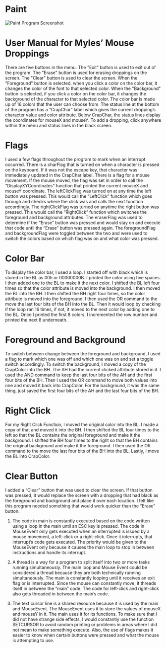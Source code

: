 # Paint

![Paint Program Screenshot](https://github.com/mylescruz/Paint/Paint/Documents/PAINT_SCREENSHOT.png)

# User Manual for Myles’ Mouse Droppings
There are five buttons in the menu. The "Exit" button is used to exit out of the program. The "Erase" button is used for erasing droppings on the screen. The "Clear" button is used to clear the screen. When the "Foreground" button is selected, when you click a color on the color bar, it changes the color of the font to that selected color. When the "Background" button is selected, if you click a color on the color bar, it changes the background of the character to that selected color. The color bar is made up of 16 colors that the user can choose from. The status line at the bottom of the program has a “CrapChar” label which gives the current dropping’s character value and color attribute. Below CrapChar, the status lines display the coordinates for mouseX and mouseY.  To add a dropping, click anywhere within the menu and status lines in the black screen.

# Flags
I used a few flags throughout the program to mark when an interrupt occurred. There is a charFlag that is turned on when a character is pressed on the keyboard. If it was not the escape key, that character was immediately updated in the CrapChar label. There is a flag for a mouse movement. If the mouse moved, the flag was set in order to call the “DisplayXYCoordinates” function that printed the current mouseX and mouseY coordinate. The leftClickFlag was turned on at any time the left button was pressed. This would call the “LeftClick” function which goes through and checks where the click was and calls the next function accordingly. The rightClickFlag was turned on anytime the right button was pressed. This would call the “RightClick” function which switches the foreground and background attributes. The eraserFlag was used to determine if the “Erase” button was pressed and would stay on and execute that code until the “Erase” button was pressed again. The foregroundFlag and backgroundFlag were toggled between the two and were used to switch the colors based on which flag was on and what color was pressed.

# Color Bar
To display the color bar, I used a loop. I started off with black which is stored in the BL as 00h or 00000000B. I printed the color using five spaces. I then added one to the BL to make it the next color. I shifted the BL left four times so that the color attribute is moved into the background. I then moved the BL into the BH. I then shifted the BH right four times, so the color attribute is moved into the foreground. I then used the OR command to the move the last four bits of the BH into the BL. Then it would loop by checking if the loop ran 16 times, if not, it moved to the next color by adding one to the BL. Once I printed the first 8 colors, I incremented the row number and printed the next 8 underneath.

# Foreground and Background
To switch between change between the foreground and background, I used a flag to mark which one was off and which one was on and set a toggle switch accordingly. To switch the background, I moved a copy of the CrapColor into the BH. The AH had the current clicked attribute stored in it. I used the AND command to keep the last four bits of the AH and the first four bits of the BH. Then I used the OR command to move both values into one and moved it back into CrapColor. For the background, it was the same thing, just saved the first four bits of the AH and the last four bits of the BH.

# Right Click
For my Right Click Function, I moved the original color into the BL. I made a copy of that and moved it into the BH. I then shifted the BL four times to the left so that the BL contains the original foreground and make it the background. I shifted the BH four times to the right so that the BH contains the original background and make it the foreground. I then used the OR command to the move the last four bits of the BH into the BL. Lastly, I move the BL into CrapColor.

# Clear Button
I added a “Clear” button that was used to clear the screen. If that button was pressed, it would replace the screen with a dropping that had black as the foreground and background and place it over each location. I felt like this program needed something that would work quicker than the “Erase” button.

1. The code in main is constantly executed based on the code written using a loop in the main until an ESC key is pressed. The code in MouseEvent only gets executed when an interrupted is issued by a mouse movement, a left-click or a right-click. Once it interrupts, that interrupt’s code gets executed. The priority would be given to the MouseEvent only because it causes the main loop to stop in between instructions and handle its interrupt.

2. A thread is a way for a program to split itself into two or more tasks running simultaneously. The main loop and Mouse Event could be considered a thread because they are both technically running simultaneously. The main is constantly looping until it receives an exit flag or is interrupted. Since the mouse can constantly move, it threads itself in between the “main” code. The code for left-click and right-click also gets threaded in between the main’s code.

3. The text cursor line is a shared resource because it is used by the main and MouseEvent. The MouseEvent uses it to store the values of mouseX and mouseY in it. The main uses it for its functions. To make sure that I did not have strange side effects, I would constantly use the function SETCURSOR to avoid random printing or problems in areas where I did not mean to make something execute. Also, the use of flags makes it easier to know when certain buttons were pressed and what the mouse is attempting to use.
